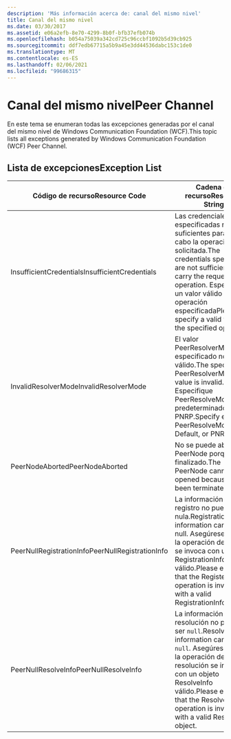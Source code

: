 ```yaml
---
description: 'Más información acerca de: canal del mismo nivel'
title: Canal del mismo nivel
ms.date: 03/30/2017
ms.assetid: e06a2efb-8e70-4299-8b0f-bfb37efb074b
ms.openlocfilehash: b054a75039a342cd725c96ccbf1092b5d39cb925
ms.sourcegitcommit: ddf7edb67715a5b9a45e3dd44536dabc153c1de0
ms.translationtype: MT
ms.contentlocale: es-ES
ms.lasthandoff: 02/06/2021
ms.locfileid: "99686315"
---
```

# <a name="peer-channel"></a><span data-ttu-id="697af-103">Canal del mismo nivel</span><span class="sxs-lookup"><span data-stu-id="697af-103">Peer Channel</span></span>

<span data-ttu-id="697af-104">En este tema se enumeran todas las excepciones generadas por el canal del mismo nivel de Windows Communication Foundation (WCF).</span><span class="sxs-lookup"><span data-stu-id="697af-104">This topic lists all exceptions generated by Windows Communication Foundation (WCF) Peer Channel.</span></span>  
  
## <a name="exception-list"></a><span data-ttu-id="697af-105">Lista de excepciones</span><span class="sxs-lookup"><span data-stu-id="697af-105">Exception List</span></span>  
  
|<span data-ttu-id="697af-106">Código de recurso</span><span class="sxs-lookup"><span data-stu-id="697af-106">Resource Code</span></span>|<span data-ttu-id="697af-107">Cadena de recurso</span><span class="sxs-lookup"><span data-stu-id="697af-107">Resource String</span></span>|  
|-------------------|---------------------|  
|<span data-ttu-id="697af-108">InsufficientCredentials</span><span class="sxs-lookup"><span data-stu-id="697af-108">InsufficientCredentials</span></span>|<span data-ttu-id="697af-109">Las credenciales especificadas no son suficientes para llevar a cabo la operación solicitada.</span><span class="sxs-lookup"><span data-stu-id="697af-109">The credentials specified are not sufficient to carry the requested operation.</span></span> <span data-ttu-id="697af-110">Especificar un valor válido para la operación especificada</span><span class="sxs-lookup"><span data-stu-id="697af-110">Please specify a valid value for the specified operation</span></span>|  
|<span data-ttu-id="697af-111">InvalidResolverMode</span><span class="sxs-lookup"><span data-stu-id="697af-111">InvalidResolverMode</span></span>|<span data-ttu-id="697af-112">El valor PeerResolverMode especificado no es válido.</span><span class="sxs-lookup"><span data-stu-id="697af-112">The specified PeerResolverMode value is invalid.</span></span> <span data-ttu-id="697af-113">Especifique PeerResolveMode.Auto, predeterminado o PNRP.</span><span class="sxs-lookup"><span data-stu-id="697af-113">Specify either PeerResolveMode.Auto, Default, or PNRP.</span></span>|  
|<span data-ttu-id="697af-114">PeerNodeAborted</span><span class="sxs-lookup"><span data-stu-id="697af-114">PeerNodeAborted</span></span>|<span data-ttu-id="697af-115">No se puede abrir PeerNode porque se ha finalizado.</span><span class="sxs-lookup"><span data-stu-id="697af-115">The PeerNode cannot be opened because it has been terminated.</span></span>|  
|<span data-ttu-id="697af-116">PeerNullRegistrationInfo</span><span class="sxs-lookup"><span data-stu-id="697af-116">PeerNullRegistrationInfo</span></span>|<span data-ttu-id="697af-117">La información de registro no puede ser nula.</span><span class="sxs-lookup"><span data-stu-id="697af-117">Registration information cannot be null.</span></span> <span data-ttu-id="697af-118">Asegúrese de que la operación de registro se invoca con un objeto RegistrationInfo válido.</span><span class="sxs-lookup"><span data-stu-id="697af-118">Please ensure that the Register operation is invoked with a valid RegistrationInfo object.</span></span>|  
|<span data-ttu-id="697af-119">PeerNullResolveInfo</span><span class="sxs-lookup"><span data-stu-id="697af-119">PeerNullResolveInfo</span></span>|<span data-ttu-id="697af-120">La información de resolución no puede ser `null`.</span><span class="sxs-lookup"><span data-stu-id="697af-120">Resolve information cannot be `null`.</span></span> <span data-ttu-id="697af-121">Asegúrese de que la operación de resolución se invoca con un objeto ResolveInfo válido.</span><span class="sxs-lookup"><span data-stu-id="697af-121">Please ensure that the Resolve operation is invoked with a valid ResolveInfo object.</span></span>|
